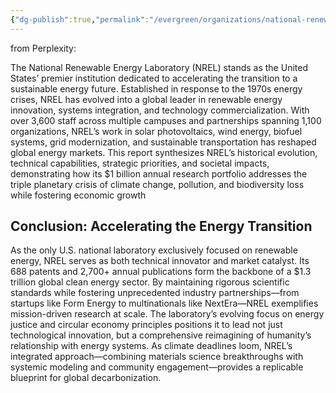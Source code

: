 ```yaml
---
{"dg-publish":true,"permalink":"/evergreen/organizations/national-renewable-energy-laboratory-nrel/"}
---
```


from Perplexity:

The National Renewable Energy Laboratory (NREL) stands as the United States’ premier institution dedicated to accelerating the transition to a sustainable energy future. Established in response to the 1970s energy crises, NREL has evolved into a global leader in renewable energy innovation, systems integration, and technology commercialization. With over 3,600 staff across multiple campuses and partnerships spanning 1,100 organizations, NREL’s work in solar photovoltaics, wind energy, biofuel systems, grid modernization, and sustainable transportation has reshaped global energy markets. This report synthesizes NREL’s historical evolution, technical capabilities, strategic priorities, and societal impacts, demonstrating how its $1 billion annual research portfolio addresses the triple planetary crisis of climate change, pollution, and biodiversity loss while fostering economic growth

## Conclusion: Accelerating the Energy Transition

As the only U.S. national laboratory exclusively focused on renewable energy, NREL serves as both technical innovator and market catalyst. Its 688 patents and 2,700+ annual publications form the backbone of a $1.3 trillion global clean energy sector. By maintaining rigorous scientific standards while fostering unprecedented industry partnerships—from startups like Form Energy to multinationals like NextEra—NREL exemplifies mission-driven research at scale. The laboratory’s evolving focus on energy justice and circular economy principles positions it to lead not just technological innovation, but a comprehensive reimagining of humanity’s relationship with energy systems. As climate deadlines loom, NREL’s integrated approach—combining materials science breakthroughs with systemic modeling and community engagement—provides a replicable blueprint for global decarbonization.

